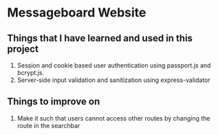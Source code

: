 # Messageboard Website

## Things that I have learned and used in this project
1) Session and cookie based user authentication using passport.js and bcrypt.js. 
2) Server-side input validation and sanitization using express-validator

## Things to improve on
1) Make it such that users cannot access other routes by changing the route in the searchbar

